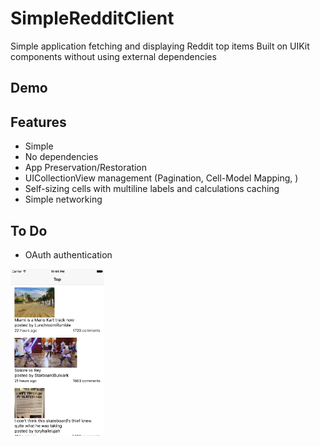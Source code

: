 SimpleRedditClient
===================

Simple application fetching and displaying Reddit top items
Built on UIKit components without using external dependencies


Demo
--

Features
--
- Simple
- No dependencies
- App Preservation/Restoration
- UICollectionView management (Pagination, Cell-Model Mapping, )
- Self-sizing cells with multiline labels and calculations caching
- Simple networking


To Do
--
- OAuth authentication


<img src="https://raw.githubusercontent.com/tkach/SimpleRedditClient/master/demo.png" alt="Demo 1" style="width: 150px;"/>